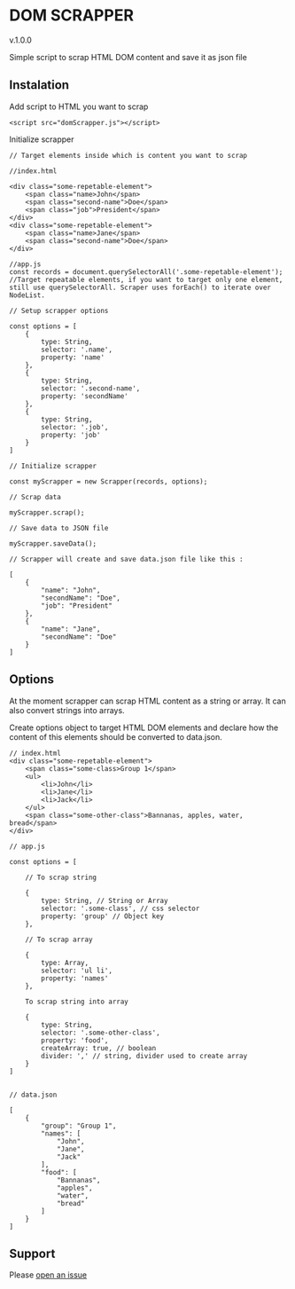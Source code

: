 # DOM SCRAPPER
v.1.0.0

Simple script to scrap HTML DOM content and save it as json file

## Instalation

Add script to HTML you want to scrap

```
<script src="domScrapper.js"></script>
```

Initialize scrapper

```
// Target elements inside which is content you want to scrap

//index.html

<div class="some-repetable-element">
    <span class="name>John</span>
    <span class="second-name">Doe</span>
    <span class="job">President</span>
</div>
<div class="some-repetable-element">
    <span class="name>Jane</span>
    <span class="second-name">Doe</span>
</div>

//app.js
const records = document.querySelectorAll('.some-repetable-element'); //Target repeatable elements, if you want to target only one element, still use querySelectorAll. Scraper uses forEach() to iterate over NodeList.

// Setup scrapper options

const options = [
    {
        type: String,
        selector: '.name',
        property: 'name'
    },
    {
        type: String,
        selector: '.second-name',
        property: 'secondName'
    },
    {
        type: String,
        selector: '.job',
        property: 'job'
    }
]

// Initialize scrapper

const myScrapper = new Scrapper(records, options);

// Scrap data

myScrapper.scrap();

// Save data to JSON file

myScrapper.saveData();

// Scrapper will create and save data.json file like this :

[
    {
        "name": "John",
        "secondName": "Doe",
        "job": "President"
    },
    {
        "name": "Jane",
        "secondName": "Doe"
    }
]

```

## Options

At the moment scrapper can scrap HTML content as a string or array. It can also convert strings into arrays.

Create options object to target HTML DOM elements and declare how the content of this elements should be converted to data.json.

```
// index.html
<div class="some-repetable-element">
    <span class="some-class>Group 1</span>
    <ul>
        <li>John</li>
        <li>Jane</li>
        <li>Jack</li>
    </ul>
    <span class="some-other-class">Bannanas, apples, water, bread</span>
</div>

// app.js

const options = [

    // To scrap string

    {
        type: String, // String or Array
        selector: '.some-class', // css selector
        property: 'group' // Object key
    },

    // To scrap array

    {
        type: Array,
        selector: 'ul li',
        property: 'names'
    },

    To scrap string into array

    {
        type: String,
        selector: '.some-other-class',
        property: 'food',
        createArray: true, // boolean
        divider: ',' // string, divider used to create array
    }
]


// data.json

[
    {
        "group": "Group 1",
        "names": [
            "John",
            "Jane",
            "Jack"
        ],
        "food": [
            "Bannanas",
            "apples",
            "water",
            "bread"
        ]
    }
]

```


## Support

Please [open an issue](https://github.com/TomaszAdamowicz/domScrapper/issues)